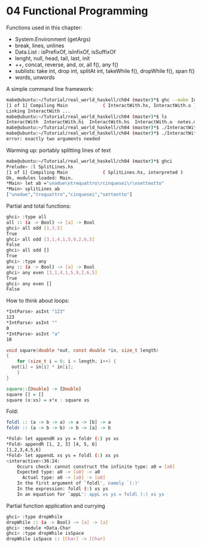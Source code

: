 # 04 Functional Programming

Functions used in this chapter:
- System.Environment (getArgs)
- break, lines, unlines
- Data.List : isPrefixOf, isInfixOf, isSuffixOf
- lenght, null, head, tail, last, init
- ++, concat, reverse, and, or, all f(), any f()
- sublists: take int, drop int, splitAt int, takeWhile f(), dropWhile f(), span f()
- words, unwords

A simple command line framework:
```bash
mabe@ubuntu:~/Tutorial/real_world_haskell/ch04 (master)*$ ghc --make InteractWith.hs
[1 of 1] Compiling Main             ( InteractWith.hs, InteractWith.o )
Linking InteractWith ...
mabe@ubuntu:~/Tutorial/real_world_haskell/ch04 (master)*$ ls
InteractWith  InteractWith.hi  InteractWith.hs  InteractWith.o  notes.md
mabe@ubuntu:~/Tutorial/real_world_haskell/ch04 (master)*$ ./InteractWith notes.md example.txt
mabe@ubuntu:~/Tutorial/real_world_haskell/ch04 (master)*$ ./InteractWith notes.md
error: exactly two arguments needed
```

Warming up: portably splitting lines of text

```bash
mabe@ubuntu:~/Tutorial/real_world_haskell/ch04 (master)*$ ghci
Prelude> :l SplitLines.hs 
[1 of 1] Compiling Main             ( SplitLines.hs, interpreted )
Ok, modules loaded: Main.
*Main> let ab ="unodue\ntrequattro\rcinquesei\r\nsetteotto"
*Main> splitLines ab
["unodue","trequattro","cinquesei","setteotto"]
```

Partial and total functions:
```bash
ghci> :type all
all :: (a -> Bool) -> [a] -> Bool
ghci> all odd [1,3,5]
True
ghci> all odd [3,1,4,1,5,9,2,6,5]
False
ghci> all odd []
True
ghci> :type any
any :: (a -> Bool) -> [a] -> Bool
ghci> any even [3,1,4,1,5,9,2,6,5]
True
ghci> any even []
False
```
How to think about loops:
```bash
*IntParse> asInt "123"
123
*IntParse> asInt ""
0
*IntParse> asInt "a"
10
```
```C
void square(double *out, const double *in, size_t length)
{
    for (size_t i = 0; i < length; i++) {
  out[i] = in[i] * in[i];
    }
}
```
```hs
square::[Double] -> [Double]
square [] = []
square (x:xs) = x*x : square xs 
```

Fold:

```haskell
foldl :: (a -> b -> a) -> a -> [b] -> a
foldr :: (a -> b -> b) -> b -> [a] -> b
```

```bash
*Fold> let appendR xs ys = foldr (:) ys xs
*Fold> appendR [1, 2, 3] [4, 5, 6]
[1,2,3,4,5,6]
*Fold> let appendL xs ys = foldl (:) xs ys
<interactive>:36:24:
    Occurs check: cannot construct the infinite type: a0 = [a0]
    Expected type: a0 -> [a0] -> a0
      Actual type: a0 -> [a0] -> [a0]
    In the first argument of `foldl', namely `(:)'
    In the expression: foldl (:) xs ys
    In an equation for `appL': appL xs ys = foldl (:) xs ys
```

Partial function application and currying
```bash
ghci> :type dropWhile
dropWhile :: (a -> Bool) -> [a] -> [a]
ghci> :module +Data.Char
ghci> :type dropWhile isSpace
dropWhile isSpace :: [Char] -> [Char]
```